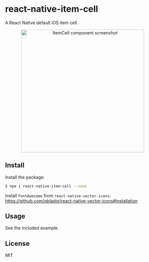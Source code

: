 # react-native-item-cell
A React Native default iOS item cell.

<p align="center">
<img src="https://raw.githubusercontent.com/wiki/APSL/react-native-item-cell/itemcell.png" alt="ItemCell component screenshot" width="400">
</p>


## Install

Install the package:

```bash
$ npm i react-native-item-cell --save
```

Install ``FontAwesome`` from ``react-native-vector-icons``: https://github.com/oblador/react-native-vector-icons#installation


## Usage

See the included example.

## License

MIT

